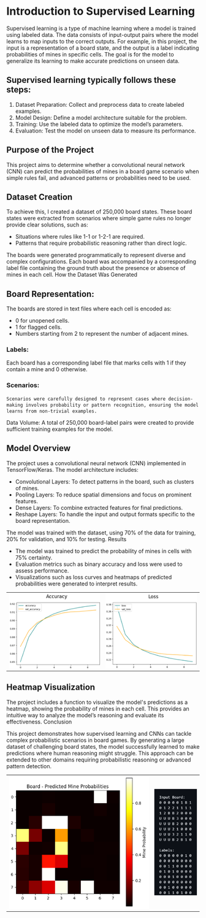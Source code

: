 # Introduction to Supervised Learning

Supervised learning is a type of machine learning where a model is trained using labeled data. The data consists of input-output pairs where the model learns to map inputs to the correct outputs. For example, in this project, the input is a representation of a board state, and the output is a label indicating probabilities of mines in specific cells. The goal is for the model to generalize its learning to make accurate predictions on unseen data.

## Supervised learning typically follows these steps:

1. Dataset Preparation: Collect and preprocess data to create labeled examples.
2. Model Design: Define a model architecture suitable for the problem.
3. Training: Use the labeled data to optimize the model’s parameters.
4. Evaluation: Test the model on unseen data to measure its performance.

## Purpose of the Project

This project aims to determine whether a convolutional neural network (CNN) can predict the probabilities of mines in a board game scenario when simple rules fail, and advanced patterns or probabilities need to be used.

## Dataset Creation

To achieve this, I created a dataset of 250,000 board states. These board states were extracted from scenarios where simple game rules no longer provide clear solutions, such as:

- Situations where rules like 1-1 or 1-2-1 are required.
- Patterns that require probabilistic reasoning rather than direct logic.

The boards were generated programmatically to represent diverse and complex configurations. Each board was accompanied by a corresponding label file containing the ground truth about the presence or absence of mines in each cell.
How the Dataset Was Generated

## Board Representation:
The boards are stored in text files where each cell is encoded as:
- 0 for unopened cells.
- 1 for flagged cells.
- Numbers starting from 2 to represent the number of adjacent mines.

### Labels:
Each board has a corresponding label file that marks cells with 1 if they contain a mine and 0 otherwise.

### Scenarios:
    Scenarios were carefully designed to represent cases where decision-making involves probability or pattern recognition, ensuring the model learns from non-trivial examples.

Data Volume:
    A total of 250,000 board-label pairs were created to provide sufficient training examples for the model.

## Model Overview

The project uses a convolutional neural network (CNN) implemented in TensorFlow/Keras. The model architecture includes:

- Convolutional Layers: To detect patterns in the board, such as clusters of mines.
- Pooling Layers: To reduce spatial dimensions and focus on prominent features.
- Dense Layers: To combine extracted features for final predictions.
- Reshape Layers: To handle the input and output formats specific to the board representation.

The model was trained with the dataset, using 70% of the data for training, 20% for validation, and 10% for testing.
Results

- The model was trained to predict the probability of mines in cells with 75% certainty.
- Evaluation metrics such as binary accuracy and loss were used to assess performance.
- Visualizations such as loss curves and heatmaps of predicted probabilities were generated to interpret results.


<table align="center">
  <tr>
    <td><img src="src/Accuracy.png" alt="Accuracy"></td>
    <td><img src="src/Loss.png" alt="Loss"></td>
  </tr>
</table>


## Heatmap Visualization

The project includes a function to visualize the model's predictions as a heatmap, showing the probability of mines in each cell. This provides an intuitive way to analyze the model’s reasoning and evaluate its effectiveness.
Conclusion

This project demonstrates how supervised learning and CNNs can tackle complex probabilistic scenarios in board games. By generating a large dataset of challenging board states, the model successfully learned to make predictions where human reasoning might struggle. This approach can be extended to other domains requiring probabilistic reasoning or advanced pattern detection.

<table align="center">
  <tr>
    <td><img src="src/Heatmap.png" alt="Accuracy"></td>
    <td><img src="src/Heatmap binary.png" alt="Loss"></td>
  </tr>
</table>
